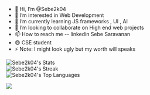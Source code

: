 - 👋 Hi, I’m @Sebe2k04
- 👀 I’m interested in Web Development
- 🌱 I’m currently learning JS frameworks , UI , AI
- 💞️ I’m looking to collaborate on High end web projects
- 📫 How to reach me -- linkedin Sebe Saravanan
- 😄 CSE student 
- ⚡ Note: I might look ugly but my worth will speaks

<!---
Sebe2k04/Sebe2k04 is a ✨ special ✨ repository because its `README.md` (this file) appears on your GitHub profile.
You can click the Preview link to take a look at your changes.
--->

![Sebe2k04's Stats](https://github-readme-stats.vercel.app/api?username=Sebe2k04&theme=gruvbox&show_icons=true&hide_border=true&count_private=true)
<br />
![Sebe2k04's Streak](https://github-readme-streak-stats.herokuapp.com/?user=Sebe2k04&theme=gruvbox&hide_border=true)
<br />
![Sebe2k04's Top Languages](https://github-readme-stats.vercel.app/api/top-langs/?username=Sebe2k04&theme=gruvbox&show_icons=true&hide_border=true&layout=compact)


<a href="https://visitcount.itsvg.in">
  <img src="https://visitcount.itsvg.in/api?id=Sebe2k04&label=Profile%20Views&color=2&icon=6&pretty=true" />
</a>
